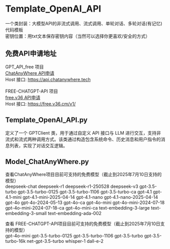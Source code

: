 # Template_OpenAI_API
一个类封装：大模型API的非流式调用、流式调用、单轮对话、多轮对话(有记忆)代码模板<br>
密钥位置：用txt文本保存密钥内容（当然可以选择你更喜欢/安全的方式）

## 免费API申请地址
GPT_API_free 项目 <br>
[ChatAnyWhere API申请](https://api.chatanywhere.org/v1/oauth/free/render)<br>
Host 接口: https://api.chatanywhere.tech <br>
<br>
FREE-CHATGPT-API 项目 <br>
[free.v36 API申请](https://free.v36.cm/oauth/github)<br>
Host 接口: https://free.v36.cm/v1/<br>

## Template_OpenAI_API.py
定义了一个 GPTClient 类，用于通过自定义 API 接口与 LLM 进行交互，支持非流式和流式两种调用方式。该类通过构造包含系统命令、历史消息和用户指令的消息列表，实现了对话交互逻辑。

## Model_ChatAnyWhere.py
查看ChatAnyWhere项目目前可支持的免费模型（截止到2025年7月10日支持的模型）<br>
deepseek-chat
deepseek-r1
deepseek-r1-250528
deepseek-v3
gpt-3.5-turbo
gpt-3.5-turbo-0125
gpt-3.5-turbo-1106
gpt-3.5-turbo-ca
gpt-4.1
gpt-4.1-mini
gpt-4.1-mini-2025-04-14
gpt-4.1-nano
gpt-4.1-nano-2025-04-14
gpt-4o
gpt-4o-2024-05-13
gpt-4o-ca
gpt-4o-mini
gpt-4o-mini-2024-07-18
gpt-4o-mini-2024-07-18-ca
gpt-4o-mini-ca
text-embedding-3-large
text-embedding-3-small
text-embedding-ada-002

查看 FREE-CHATGPT-API项目目前可支持的免费模型（截止到2025年7月10日支持的模型）<br>
gpt-4o-mini
gpt-3.5-turbo-0125
gpt-3.5-turbo-1106
gpt-3.5-turbo
gpt-3.5-turbo-16k
net-gpt-3.5-turbo
whisper-1
dall-e-2
